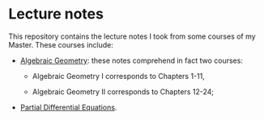 # Lecture notes

This repository contains the lecture notes I took from some courses of my Master. These courses include:

* [Algebraic Geometry](https://github.com/alejandroplazagallan/lecture-notes/releases/download/release/Algebraic-Geometry.pdf): these notes comprehend in fact two courses:

  * Algebraic Geometry I corresponds to Chapters 1-11,
  
  * Algebraic Geometry II corresponds to Chapters 12-24;

* [Partial Differential Equations](https://github.com/alejandroplazagallan/lecture-notes/releases/download/release/PDEs.pdf).
